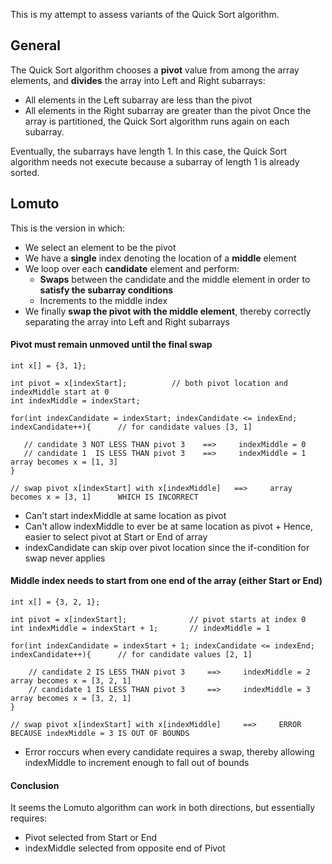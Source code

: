 
This is my attempt to assess variants of the Quick Sort algorithm.

## General

The Quick Sort algorithm chooses a **pivot** value from among the array elements, and **divides** the array into Left and Right subarrays: 
* All elements in the Left subarray are less than the pivot
* All elements in the Right subarray are greater than the pivot
Once the array is partitioned, the Quick Sort algorithm runs again on each subarray.

Eventually, the subarrays have length 1. In this case, the Quick Sort algorithm needs not execute because a subarray of length 1 is already sorted.

## Lomuto

This is the version in which:
* We select an element to be the pivot
* We have a **single** index denoting the location of a **middle** element
* We loop over each **candidate** element and perform:
    + **Swaps** between the candidate and the middle element in order to **satisfy the subarray conditions**
    + Increments to the middle index
* We finally **swap the pivot with the middle element**, thereby correctly separating the array into Left and Right subarrays

#### Pivot must remain unmoved until the final swap

```{c++}
int x[] = {3, 1};

int pivot = x[indexStart];          // both pivot location and indexMiddle start at 0
int indexMiddle = indexStart;

for(int indexCandidate = indexStart; indexCandidate <= indexEnd; indexCandidate++){      // for candidate values [3, 1]
   
   // candidate 3 NOT LESS THAN pivot 3    ==>     indexMiddle = 0
   // candidate 1  IS LESS THAN pivot 3    ==>     indexMiddle = 1     array becomes x = [1, 3]
}

// swap pivot x[indexStart] with x[indexMiddle]   ==>     array becomes x = [3, 1]      WHICH IS INCORRECT
```

* Can't start indexMiddle at same location as pivot
* Can't allow indexMiddle to ever be at same location as pivot
        + Hence, easier to select pivot at Start or End of array
* indexCandidate can skip over pivot location since the if-condition for swap never applies

#### Middle index needs to start from one end of the array (either Start or End)

```{c++}
int x[] = {3, 2, 1};

int pivot = x[indexStart];              // pivot starts at index 0
int indexMiddle = indexStart + 1;       // indexMiddle = 1

for(int indexCandidate = indexStart + 1; indexCandidate <= indexEnd; indexCandidate++){      // for candidate values [2, 1]

    // candidate 2 IS LESS THAN pivot 3     ==>     indexMiddle = 2     array becomes x = [3, 2, 1]
    // candidate 1 IS LESS THAN pivot 3     ==>     indexMiddle = 3     array becomes x = [3, 2, 1]
}

// swap pivot x[indexStart] with x[indexMiddle]     ==>     ERROR BECAUSE indexMiddle = 3 IS OUT OF BOUNDS
```

* Error roccurs when every candidate requires a swap, thereby allowing indexMiddle to increment enough to fall out of bounds

#### Conclusion

It seems the Lomuto algorithm can work in both directions, but essentially requires:
* Pivot selected from Start or End
* indexMiddle selected from opposite end of Pivot

